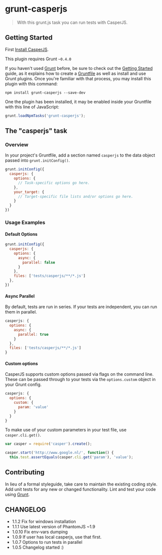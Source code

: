 # grunt-casperjs

> With this grunt.js task you can run tests with CasperJS.

## Getting Started

First [Install CasperJS](http://casperjs.org/installation.html).

This plugin requires Grunt `~0.4.0`

If you haven't used [Grunt](http://gruntjs.com/) before, be sure to check out the [Getting Started](http://gruntjs.com/getting-started) guide, as it explains how to create a [Gruntfile](http://gruntjs.com/sample-gruntfile) as well as install and use Grunt plugins. Once you're familiar with that process, you may install this plugin with this command:

```shell
npm install grunt-casperjs --save-dev
```

One the plugin has been installed, it may be enabled inside your Gruntfile with this line of JavaScript:

```js
grunt.loadNpmTasks('grunt-casperjs');
```

## The "casperjs" task

### Overview
In your project's Gruntfile, add a section named `casperjs` to the data object passed into `grunt.initConfig()`.

```js
grunt.initConfig({
  casperjs: {
    options: {
      // Task-specific options go here.
    },
    your_target: {
      // Target-specific file lists and/or options go here.
    }
  }
})
```

### Usage Examples

#### Default Options

```js
grunt.initConfig({
  casperjs: {
    options: {
      async: {
        parallel: false
      }
    },
    files: ['tests/casperjs/**/*.js']
  },
})
```

#### Async Parallel

By default, tests are run in series. If your tests are independent, you can run them in parallel.

```javascript
casperjs: {
  options: {
    async: {
      parallel: true
    }
  },
  files: ['tests/casperjs/**/*.js']
}
```

#### Custom options

CasperJS supports custom options passed via flags on the command line. These can be passed through to your tests via the ```options.custom``` object in your Grunt config.

```javascript
casperjs: {
  options: {
    custom: {
      param: 'value'
    }
  }
}
```

To make use of your custom parameters in your test file, use ```casper.cli.get()```.

```javascript
var casper = require('casper').create();

casper.start('http://www.google.nl/', function() {
  this.test.assertEquals(casper.cli.get('param'), 'value');
```

## Contributing
In lieu of a formal styleguide, take care to maintain the existing coding style. Add unit tests for any new or changed functionality. Lint and test your code using [Grunt](http://gruntjs.com/).


## CHANGELOG
* 1.1.2 Fix for windows installation
* 1.1.1 Use latest version of PhantomJS ~1.9
* 1.0.10 Fix env-vars dumping
* 1.0.9 If user has local casperjs, use that first.
* 1.0.7 Options to run tests in parallel
* 1.0.5 Changelog started :)
